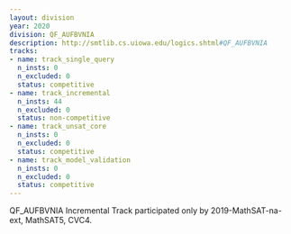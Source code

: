 ```yaml
---
layout: division
year: 2020
division: QF_AUFBVNIA
description: http://smtlib.cs.uiowa.edu/logics.shtml#QF_AUFBVNIA
tracks:
- name: track_single_query
  n_insts: 0
  n_excluded: 0
  status: competitive
- name: track_incremental
  n_insts: 44
  n_excluded: 0
  status: non-competitive
- name: track_unsat_core
  n_insts: 0
  n_excluded: 0
  status: competitive
- name: track_model_validation
  n_insts: 0
  n_excluded: 0
  status: competitive
---
```

QF_AUFBVNIA Incremental Track participated only by 2019-MathSAT-na-ext, MathSAT5, CVC4.
